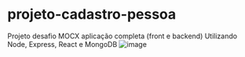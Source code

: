 # projeto-cadastro-pessoa
Projeto desafio MOCX aplicação completa (front e backend)
Utilizando Node, Express, React e MongoDB
![image](https://github.com/MaxNascimento/projeto-cadastro-pessoa/assets/129465841/849c0150-c5a5-46d2-9448-0b5da22b8c7a)
